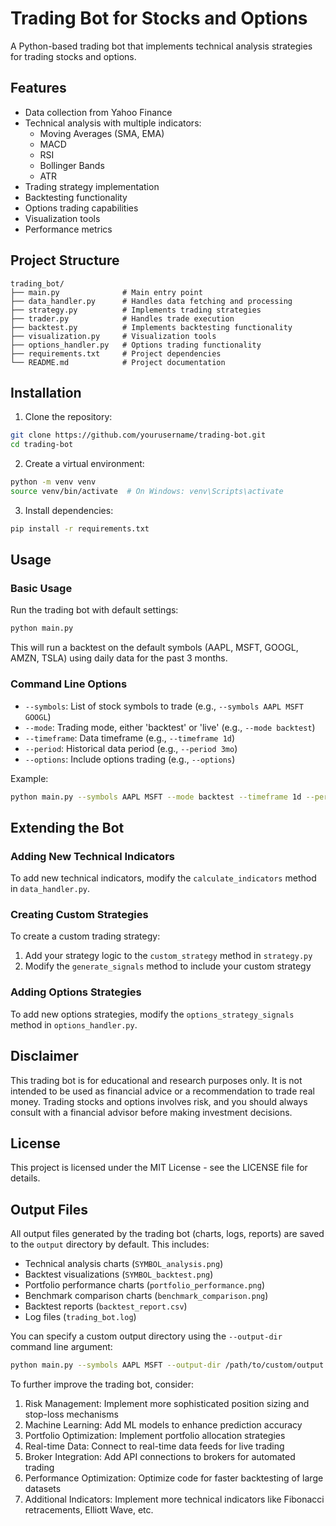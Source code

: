 # Trading Bot for Stocks and Options

A Python-based trading bot that implements technical analysis strategies for trading stocks and options.

## Features

- Data collection from Yahoo Finance
- Technical analysis with multiple indicators:
  - Moving Averages (SMA, EMA)
  - MACD
  - RSI
  - Bollinger Bands
  - ATR
- Trading strategy implementation
- Backtesting functionality
- Options trading capabilities
- Visualization tools
- Performance metrics

## Project Structure

```
trading_bot/
├── main.py              # Main entry point
├── data_handler.py      # Handles data fetching and processing
├── strategy.py          # Implements trading strategies
├── trader.py            # Handles trade execution
├── backtest.py          # Implements backtesting functionality
├── visualization.py     # Visualization tools
├── options_handler.py   # Options trading functionality
├── requirements.txt     # Project dependencies
└── README.md            # Project documentation
```

## Installation

1. Clone the repository:
```bash
git clone https://github.com/yourusername/trading-bot.git
cd trading-bot
```

2. Create a virtual environment:
```bash
python -m venv venv
source venv/bin/activate  # On Windows: venv\Scripts\activate
```

3. Install dependencies:
```bash
pip install -r requirements.txt
```

## Usage

### Basic Usage

Run the trading bot with default settings:

```bash
python main.py
```

This will run a backtest on the default symbols (AAPL, MSFT, GOOGL, AMZN, TSLA) using daily data for the past 3 months.

### Command Line Options

- `--symbols`: List of stock symbols to trade (e.g., `--symbols AAPL MSFT GOOGL`)
- `--mode`: Trading mode, either 'backtest' or 'live' (e.g., `--mode backtest`)
- `--timeframe`: Data timeframe (e.g., `--timeframe 1d`)
- `--period`: Historical data period (e.g., `--period 3mo`)
- `--options`: Include options trading (e.g., `--options`)

Example:
```bash
python main.py --symbols AAPL MSFT --mode backtest --timeframe 1d --period 6mo --options
```

## Extending the Bot

### Adding New Technical Indicators

To add new technical indicators, modify the `calculate_indicators` method in `data_handler.py`.

### Creating Custom Strategies

To create a custom trading strategy:

1. Add your strategy logic to the `custom_strategy` method in `strategy.py`
2. Modify the `generate_signals` method to include your custom strategy

### Adding Options Strategies

To add new options strategies, modify the `options_strategy_signals` method in `options_handler.py`.

## Disclaimer

This trading bot is for educational and research purposes only. It is not intended to be used as financial advice or a recommendation to trade real money. Trading stocks and options involves risk, and you should always consult with a financial advisor before making investment decisions.

## License

This project is licensed under the MIT License - see the LICENSE file for details.

## Output Files

All output files generated by the trading bot (charts, logs, reports) are saved to the `output` directory by default. This includes:

- Technical analysis charts (`SYMBOL_analysis.png`)
- Backtest visualizations (`SYMBOL_backtest.png`)
- Portfolio performance charts (`portfolio_performance.png`)
- Benchmark comparison charts (`benchmark_comparison.png`)
- Backtest reports (`backtest_report.csv`)
- Log files (`trading_bot.log`)

You can specify a custom output directory using the `--output-dir` command line argument:

```bash
python main.py --symbols AAPL MSFT --output-dir /path/to/custom/output
```

To further improve the trading bot, consider:

1. Risk Management: Implement more sophisticated position sizing and stop-loss mechanisms
2. Machine Learning: Add ML models to enhance prediction accuracy
3. Portfolio Optimization: Implement portfolio allocation strategies
4. Real-time Data: Connect to real-time data feeds for live trading
5. Broker Integration: Add API connections to brokers for automated trading
6. Performance Optimization: Optimize code for faster backtesting of large datasets
7. Additional Indicators: Implement more technical indicators like Fibonacci retracements, Elliott Wave, etc.
